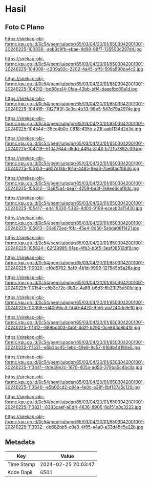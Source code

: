 # Hasil

## Foto C Plano

https://sirekap-obj-formc.kpu.go.id/0c54/pemilu/pdpr/65/03/04/20/01/6503042001001-20240225-103838--aab3c9fb-ebae-4d98-88f7-135503c297d4.jpg

https://sirekap-obj-formc.kpu.go.id/0c54/pemilu/pdpr/65/03/04/20/01/6503042001001-20240225-104009--c209a92c-2202-4a45-bff5-599a590da4c2.jpg

https://sirekap-obj-formc.kpu.go.id/0c54/pemilu/pdpr/65/03/04/20/01/6503042001001-20240225-104212--bd68ca14-0faa-43bb-bff4-daeefbc65a1d.jpg

https://sirekap-obj-formc.kpu.go.id/0c54/pemilu/pdpr/65/03/04/20/01/6503042001001-20240225-104419--7d271f3f-3e3e-4b33-96e5-547d79a2974e.jpg

https://sirekap-obj-formc.kpu.go.id/0c54/pemilu/pdpr/65/03/04/20/01/6503042001001-20240225-104544--35ec4b0e-0818-435b-a21f-aab1134d2d3d.jpg

https://sirekap-obj-formc.kpu.go.id/0c54/pemilu/pdpr/65/03/04/20/01/6503042001001-20240225-104719--51047644-d5dd-449a-8143-b721b7862c00.jpg

https://sirekap-obj-formc.kpu.go.id/0c54/pemilu/pdpr/65/03/04/20/01/6503042001001-20240225-105153--a657d18b-1616-4485-8ea3-7be6facf0646.jpg

https://sirekap-obj-formc.kpu.go.id/0c54/pemilu/pdpr/65/03/04/20/01/6503042001001-20240225-105312--12a6f5a4-bea7-4259-ba3f-7e8ee6caf8dc.jpg

https://sirekap-obj-formc.kpu.go.id/0c54/pemilu/pdpr/65/03/04/20/01/6503042001001-20240225-105417--e4416330-5383-4d00-9199-eceab0a15430.jpg

https://sirekap-obj-formc.kpu.go.id/0c54/pemilu/pdpr/65/03/04/20/01/6503042001001-20240225-105613--30e973ed-f6fa-45e4-9d50-5abda08f1421.jpg

https://sirekap-obj-formc.kpu.go.id/0c54/pemilu/pdpr/65/03/04/20/01/6503042001001-20240225-105824--62f29995-91ec-4fb3-b3f5-3eaf38513df9.jpg

https://sirekap-obj-formc.kpu.go.id/0c54/pemilu/pdpr/65/03/04/20/01/6503042001001-20240225-110020--cf0d5702-5af9-4b1d-9999-127545b5a26a.jpg

https://sirekap-obj-formc.kpu.go.id/0c54/pemilu/pdpr/65/03/04/20/01/6503042001001-20240225-110154--c5b3c72c-0b3c-4a89-b6d3-6b23f75d50fd.jpg

https://sirekap-obj-formc.kpu.go.id/0c54/pemilu/pdpr/65/03/04/20/01/6503042001001-20240225-110308--d40b9bc3-fd40-4420-9fd6-da7240dc8e10.jpg

https://sirekap-obj-formc.kpu.go.id/0c54/pemilu/pdpr/65/03/04/20/01/6503042001001-20240225-111312--888bc403-3abf-4d2f-b290-0ce863c8b419.jpg

https://sirekap-obj-formc.kpu.go.id/0c54/pemilu/pdpr/65/03/04/20/01/6503042001001-20240225-111531--e5b3bc45-1ebc-49e9-9c57-616db4d190e5.jpg

https://sirekap-obj-formc.kpu.go.id/0c54/pemilu/pdpr/65/03/04/20/01/6503042001001-20240225-113441--0de48e2c-1679-405a-ad56-379ba5c4bc0a.jpg

https://sirekap-obj-formc.kpu.go.id/0c54/pemilu/pdpr/65/03/04/20/01/6503042001001-20240225-113640--e5b02cd2-c84a-4e0c-a38f-0bf137a5c120.jpg

https://sirekap-obj-formc.kpu.go.id/0c54/pemilu/pdpr/65/03/04/20/01/6503042001001-20240225-113821--8383caef-a0d4-4838-8900-8d151b3c3222.jpg

https://sirekap-obj-formc.kpu.go.id/0c54/pemilu/pdpr/65/03/04/20/01/6503042001001-20240225-113932--db682bb5-c0a3-4f95-a4a0-a33d45c5e22b.jpg


## Metadata

| Key        | Value               |
| ---------- | ------------------- |
| Time Stamp | 2024-02-25 20:03:47 |
| Kode Dapil | 6501                |



